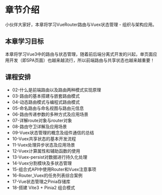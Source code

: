 # 章节介绍

小伙伴大家好，本章将学习VueRouter路由与Vuex状态管理 - 组织与架构应用。

## 本章学习目标

本章将学习Vue3中的路由与状态管理，随着前后端分离式开发的兴起，单页面应用开发（即SPA页面）也越来越流行，所以前端路由与共享状态也越来越重要！


## 课程安排

- 02-什么是前端路由以及路由两种模式实现原理
- 03-路由的基本搭建与嵌套路由模式
- 04-动态路由模式与编程式路由模式
- 05-命名路由与命名视图与路由元信息
- 06-路由传递参数的多种方式及应用场景
- 07-详解route对象与router对象
- 08-路由守卫详解及应用场景
- 09-Vuex状态管理的概念及组件通信的总结
- 10-Vuex共享状态的基本开发流程
- 11-Vuex处理异步状态及应用场景
- 12-Vuex计算属性和辅助函数的使用
- 13-Vuex-persist对数据进行持久化处理
- 14-Vuex分割模块及多状态管理
- 15-组合式API中使用Router和Vuex注意事项
- 16-Router_Vuex的任务列表综合案例
- 17-Vue状态管理之Pinia存储库
- 18-搭建 Vite3 + Pinia2 组合模式

